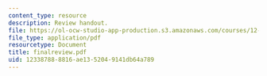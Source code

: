 ```yaml
---
content_type: resource
description: Review handout.
file: https://ol-ocw-studio-app-production.s3.amazonaws.com/courses/12-800-fluid-dynamics-of-the-atmosphere-and-ocean-fall-2004/123387888816ae1352049141db64a789_finalreview.pdf
file_type: application/pdf
resourcetype: Document
title: finalreview.pdf
uid: 12338788-8816-ae13-5204-9141db64a789
---
```

